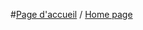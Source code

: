 #[Page d'accueil](https://github.com/gregoiremassot/ERP-Mines-Etudes-et-Projets/wiki/Bienvenue-sur-le-d%C3%A9p%C3%B4t-%22ERP-Mines-Etudes-et-Projets%22-!) / [Home page](https://github.com/gregoiremassot/ERP-Mines-Etudes-et-Projets/wiki/Welcome-to-the-repository-%22ERP-Mines-%C3%89tudes-et-Projets%22-!)